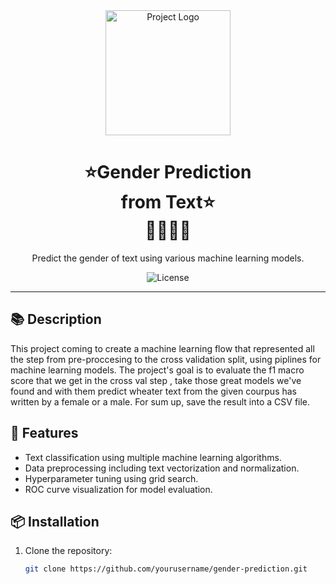 <div align="center">
  <img src="project_logo.png" alt="Project Logo" width="200">
  <h1>⭐️Gender Prediction <br/>
    from Text⭐️<br/>
    🕵️‍♀️🕵️‍♂️</h1>
</div>

<p align="center">
  Predict the gender of text using various machine learning models.
</p>

<p align="center">
  <img src="https://img.shields.io/badge/license-HIT-blue.svg" alt="License">
</p>

---

## 📚 Description

This project coming to create a machine learning flow that represented all the step
from pre-proccesing to the cross validation split, using piplines for machine learning models.
The project's goal is to evaluate the f1 macro score that we get in the cross val step , take those great models we've found and with them predict wheater text from the given courpus has written by a female or 
a male.
For sum up, save the result into a CSV file.

## 🚀 Features

- Text classification using multiple machine learning algorithms.
- Data preprocessing including text vectorization and normalization.
- Hyperparameter tuning using grid search.
- ROC curve visualization for model evaluation.

## 📦 Installation

1. Clone the repository:
   ```bash
   git clone https://github.com/yourusername/gender-prediction.git
